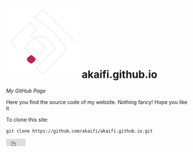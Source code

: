# <img src='https://raw.githubusercontent.com/akaifi/akaifi.github.io/master/img/AK100.png' width="200" height="200" /> akaifi.github.io
_My GitHub Page_


Here you find the source code of my website. Nothing fancy! Hope you like it




To clone this site:
```Shell
git clone https://github.com/akaifi/akaifi.github.io.git
```
<iframe src="http://ghbtns.com/github-btn.html?user=akaifi&repo=akaifi.github.io&type=fork"
  allowtransparency="true" frameborder="0" scrolling="0" width="53" height="20"></iframe>
